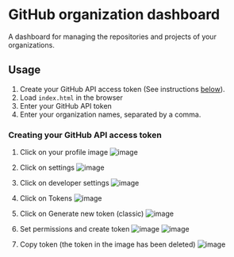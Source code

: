 # GitHub organization dashboard
A dashboard for managing the repositories and projects of your organizations.


## Usage
1. Create your GitHub API access token (See instructions [below](#creating-your-github-api-access-token)).
2. Load `index.html` in the browser
3. Enter your GitHub API token
4. Enter your organization names, separated by a comma.


### Creating your GitHub API access token
1. Click on your profile image
![image](https://github.com/NicholasCaporusso/github-organization-dashboard/assets/2097977/3b834162-ef1d-49f2-bfbd-ad0cca580d1e)

2. Click on settings
![image](https://github.com/NicholasCaporusso/github-organization-dashboard/assets/2097977/bbaff30b-0e29-4687-9c01-6a73c2c7bb78)

3. Click on developer settings
![image](https://github.com/NicholasCaporusso/github-organization-dashboard/assets/2097977/6940cac8-c925-43b8-8003-38a9b8ccf757)

4. Click on Tokens
![image](https://github.com/NicholasCaporusso/github-organization-dashboard/assets/2097977/5a33e356-08e2-4a84-af4a-242c24e338e9)

5. Click on Generate new token (classic)
![image](https://github.com/NicholasCaporusso/github-organization-dashboard/assets/2097977/5e88905b-7331-47d5-9022-d7b3be2c492d)

6. Set permissions and create token
![image](https://github.com/NicholasCaporusso/github-organization-dashboard/assets/2097977/5d4de47d-bbb2-4e5e-9191-c2a243431278)
![image](https://github.com/NicholasCaporusso/github-organization-dashboard/assets/2097977/7d663e8c-1e54-474f-8531-2e8ebe6deec8)

7. Copy token (the token in the image has been deleted)
![image](https://github.com/NicholasCaporusso/github-organization-dashboard/assets/2097977/96f2e3d2-d0f1-499a-918b-9737404c8272)